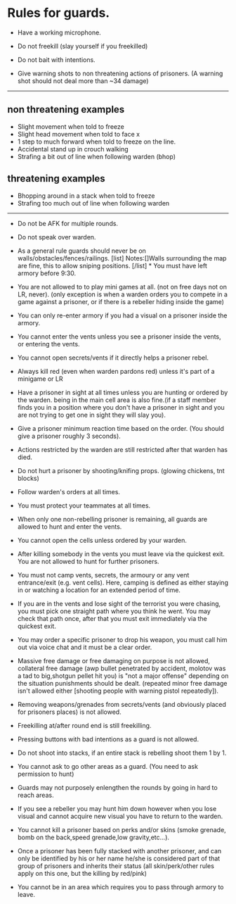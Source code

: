 # Rules for guards.

* Have a working microphone.

* Do not freekill (slay yourself if you freekilled)

* Do not bait with intentions.

* Give warning shots to non threatening actions of prisoners. (A warning shot should not deal more than ~34 damage)

***

## non threatening examples 
* Slight movement when told to freeze
* Slight head movement when told to face x
* 1 step to much forward when told to freeze on the line. 
* Accidental stand up in crouch walking 
* Strafing a bit out of line when following warden (bhop)
 
## threatening examples
* Bhopping around in a stack when told to freeze
* Strafing too much out of line when following warden 


***

* Do not be AFK for multiple rounds.

* Do not speak over warden.

* As a general rule guards should never be on walls/obstacles/fences/railings. [list] Notes:[]Walls surrounding the map are fine, this to allow sniping positions. [/list] * You must have left armory before 9:30.

* You are not allowed to to play mini games at all. (not on free days not on LR, never). (only exception is when a warden orders you to compete in a game against a prisoner, or if there is a rebeller hiding inside the game)

* You can only re-enter armory if you had a visual on a prisoner inside the armory.

* You cannot enter the vents unless you see a prisoner inside the vents, or entering the vents.

* You cannot open secrets/vents if it directly helps a prisoner rebel.

* Always kill red (even when warden pardons red) unless it's part of a minigame or LR

* Have a prisoner in sight at all times unless you are hunting or ordered by the warden. being in the main cell area is also fine.(if a staff member finds you in a position where you don't have a prisoner in sight and you are not trying to get one in sight they will slay you).

* Give a prisoner minimum reaction time based on the order. (You should give a prisoner roughly 3 seconds).

* Actions restricted by the warden are still restricted after that warden has died.

* Do not hurt a prisoner by shooting/knifing props. (glowing chickens, tnt blocks)

* Follow warden's orders at all times.

* You must protect your teammates at all times.

* When only one non-rebelling prisoner is remaining, all guards are allowed to hunt and enter the vents.

* You cannot open the cells unless ordered by your warden.

* After killing somebody in the vents you must leave via the quickest exit.  You are not allowed to hunt for further prisoners.

* You must not camp vents, secrets, the armoury or any vent entrance/exit (e.g. vent cells).  Here, camping is defined as either staying in or watching a location for an extended period of time.

* If you are in the vents and lose sight of the terrorist you were chasing, you must pick one straight path where you think he went.  You may check that path once, after that you must exit immediately via the quickest exit.

* You may order a specific prisoner to drop his weapon, you must call him out via voice chat and it must be a clear order.

* Massive free damage or free damaging on purpose is not allowed, collateral free damage (awp bullet penetrated by accident, molotov was a tad to big,shotgun pellet hit you) is "not a major offense" depending on the situation punishments should be dealt. (repeated minor free damage isn't allowed either [shooting people with warning pistol repeatedly]).

* Removing weapons/grenades from secrets/vents (and obviously placed for prisoners places) is not allowed.

* Freekilling at/after round end is still freekilling.

* Pressing buttons with bad intentions as a guard is not allowed.

* Do not shoot into stacks, if an entire stack is rebelling shoot them 1 by 1.

* You cannot ask to go other areas as a guard. (You need to ask permission to hunt)

* Guards may not purposely enlengthen the rounds by going in hard to reach areas.

* If you see a rebeller you may hunt him down however when you lose visual and cannot acquire new visual you have to return to the warden.

* You cannot kill a prisoner based on perks and/or skins (smoke grenade, bomb on the back,speed grenade,low gravity,etc...).

* Once a prisoner has been fully stacked with another prisoner, and can only be identified by his or her name he/she is considered part of that group of prisoners and inherits their status (all skin/perk/other rules apply on this one, but the killing by red/pink)

* You cannot be in an area which requires you to pass through armory to leave.